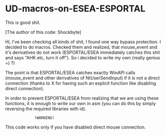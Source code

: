 # UD-macros-on-ESEA-ESPORTAL
This is good shit.

[The author of this code: Shockbyte]

Hi, I've been checking all kinds of shit, I
found one way bypass protection. I decided to
do macros. Checked them and realized, that
mouse_event and it's derivatives do not work
(ESPORTAL/ESEA immediately catches this shit
and says "AHK etc, turn it off"). So i decided
to write my own (really genius =) ?)

The point is that ESPORTAL/ESEA catches exactly
WinAPI calls (mouse_event and other derivatives
of NtUserSendInput) if it is not a direct connection
(thanks to X for having such an explicit function like
disabling direct connection).

In order to prevent ESPORTAL/ESEA from realizing
that we are using these functions, it is enough
to write our own in asm (you can do this by simply
reversing the required libraries with id).

                 !WARNING!
This code works only if you have disabled direct
mouse connection.










